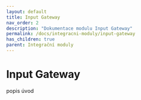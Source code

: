 ```yaml
---
layout: default
title: Input Gateway 
nav_order: 2
description: "Dokumentace modulu Input Gateway"
permalink: /docs/integracni-moduly/input-gateway
has_children: true
parent: Integrační moduly
---
```


# Input Gateway

popis úvod
